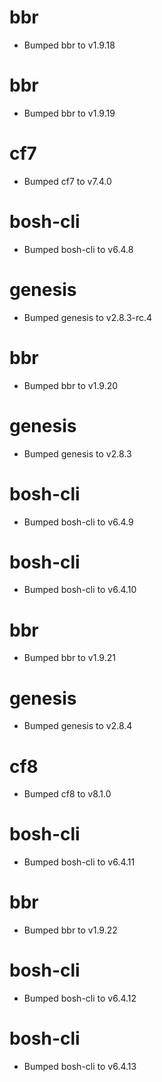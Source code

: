 
# bbr

- Bumped bbr to v1.9.18

# bbr

- Bumped bbr to v1.9.19

# cf7

- Bumped cf7 to v7.4.0

# bosh-cli

- Bumped bosh-cli to v6.4.8

# genesis

- Bumped genesis to v2.8.3-rc.4

# bbr

- Bumped bbr to v1.9.20

# genesis

- Bumped genesis to v2.8.3

# bosh-cli

- Bumped bosh-cli to v6.4.9

# bosh-cli

- Bumped bosh-cli to v6.4.10

# bbr

- Bumped bbr to v1.9.21

# genesis

- Bumped genesis to v2.8.4

# cf8

- Bumped cf8 to v8.1.0

# bosh-cli

- Bumped bosh-cli to v6.4.11

# bbr

- Bumped bbr to v1.9.22

# bosh-cli

- Bumped bosh-cli to v6.4.12

# bosh-cli

- Bumped bosh-cli to v6.4.13
